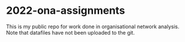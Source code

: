# 2022-ona-assignments
This is my public repo for work done in organisational network analysis. 
Note that datafiles have not been uploaded to the git. 

